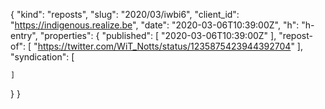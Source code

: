 {
  "kind": "reposts",
  "slug": "2020/03/iwbi6",
  "client_id": "https://indigenous.realize.be",
  "date": "2020-03-06T10:39:00Z",
  "h": "h-entry",
  "properties": {
    "published": [
      "2020-03-06T10:39:00Z"
    ],
    "repost-of": [
      "https://twitter.com/WiT_Notts/status/1235875423944392704"
    ],
    "syndication": [

    ]
  }
}
